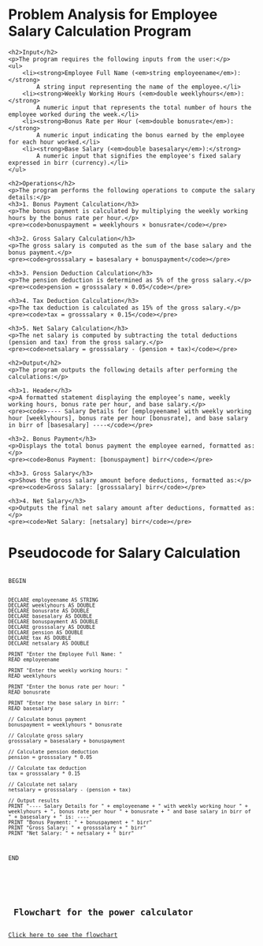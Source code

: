<html>
<body>
    <h1>Problem Analysis for Employee Salary Calculation Program</h1>

    <h2>Input</h2>
    <p>The program requires the following inputs from the user:</p>
    <ul>
        <li><strong>Employee Full Name (<em>string employeename</em>):</strong> 
            A string input representing the name of the employee.</li>
        <li><strong>Weekly Working Hours (<em>double weeklyhours</em>):</strong> 
            A numeric input that represents the total number of hours the employee worked during the week.</li>
        <li><strong>Bonus Rate per Hour (<em>double bonusrate</em>):</strong> 
            A numeric input indicating the bonus earned by the employee for each hour worked.</li>
        <li><strong>Base Salary (<em>double basesalary</em>):</strong> 
            A numeric input that signifies the employee's fixed salary expressed in birr (currency).</li>
    </ul>

    <h2>Operations</h2>
    <p>The program performs the following operations to compute the salary details:</p>
    <h3>1. Bonus Payment Calculation</h3>
    <p>The bonus payment is calculated by multiplying the weekly working hours by the bonus rate per hour.</p>
    <pre><code>bonuspayment = weeklyhours × bonusrate</code></pre>

    <h3>2. Gross Salary Calculation</h3>
    <p>The gross salary is computed as the sum of the base salary and the bonus payment.</p>
    <pre><code>grosssalary = basesalary + bonuspayment</code></pre>

    <h3>3. Pension Deduction Calculation</h3>
    <p>The pension deduction is determined as 5% of the gross salary.</p>
    <pre><code>pension = grosssalary × 0.05</code></pre>

    <h3>4. Tax Deduction Calculation</h3>
    <p>The tax deduction is calculated as 15% of the gross salary.</p>
    <pre><code>tax = grosssalary × 0.15</code></pre>

    <h3>5. Net Salary Calculation</h3>
    <p>The net salary is computed by subtracting the total deductions (pension and tax) from the gross salary.</p>
    <pre><code>netsalary = grosssalary - (pension + tax)</code></pre>

    <h2>Output</h2>
    <p>The program outputs the following details after performing the calculations:</p>

    <h3>1. Header</h3>
    <p>A formatted statement displaying the employee’s name, weekly working hours, bonus rate per hour, and base salary.</p>
    <pre><code>---- Salary Details for [employeename] with weekly working hour [weeklyhours], bonus rate per hour [bonusrate], and base salary in birr of [basesalary] ----</code></pre>

    <h3>2. Bonus Payment</h3>
    <p>Displays the total bonus payment the employee earned, formatted as:</p>
    <pre><code>Bonus Payment: [bonuspayment] birr</code></pre>

    <h3>3. Gross Salary</h3>
    <p>Shows the gross salary amount before deductions, formatted as:</p>
    <pre><code>Gross Salary: [grosssalary] birr</code></pre>

    <h3>4. Net Salary</h3>
    <p>Outputs the final net salary amount after deductions, formatted as:</p>
    <pre><code>Net Salary: [netsalary] birr</code></pre>

</body>
</html>    
    <h1>Pseudocode for Salary Calculation</h1>
    <pre><code>
BEGIN

    DECLARE employeename AS STRING
    DECLARE weeklyhours AS DOUBLE
    DECLARE bonusrate AS DOUBLE
    DECLARE basesalary AS DOUBLE
    DECLARE bonuspayment AS DOUBLE
    DECLARE grosssalary AS DOUBLE
    DECLARE pension AS DOUBLE
    DECLARE tax AS DOUBLE
    DECLARE netsalary AS DOUBLE

    PRINT "Enter the Employee Full Name: "
    READ employeename
  
    PRINT "Enter the weekly working hours: "
    READ weeklyhours
  
    PRINT "Enter the bonus rate per hour: "
    READ bonusrate
  
    PRINT "Enter the base salary in birr: "
    READ basesalary

    // Calculate bonus payment
    bonuspayment = weeklyhours * bonusrate
  
    // Calculate gross salary
    grosssalary = basesalary + bonuspayment
  
    // Calculate pension deduction
    pension = grosssalary * 0.05
  
    // Calculate tax deduction
    tax = grosssalary * 0.15
  
    // Calculate net salary
    netsalary = grosssalary - (pension + tax)

    // Output results
    PRINT "---- Salary Details for " + employeename + " with weekly working hour " + weeklyhours + ", bonus rate per hour " + bonusrate + " and base salary in birr of " + basesalary + " is: ----"
    PRINT "Bonus Payment: " + bonuspayment + " birr"
    PRINT "Gross Salary: " + grosssalary + " birr"
    PRINT "Net Salary: " + netsalary + " birr"

END
    </pre>
</body>
</html>
<h2> Flowchart for the power calculator </h2>
<a href="https://github.com/user-attachments/assets/47584262-62bd-41c6-a712-314e10f08505
"_blank">Click here to see the flowchart
            
    
  
 
 
  

